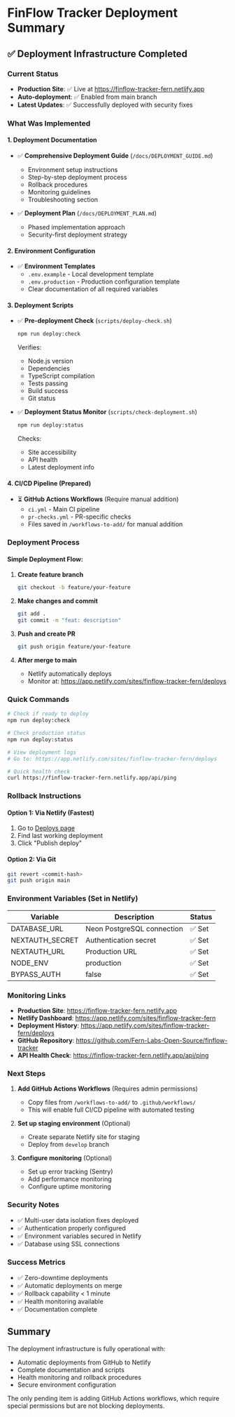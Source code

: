 # FinFlow Tracker Deployment Summary

## ✅ Deployment Infrastructure Completed

### Current Status
- **Production Site**: ✅ Live at https://finflow-tracker-fern.netlify.app
- **Auto-deployment**: ✅ Enabled from main branch
- **Latest Updates**: ✅ Successfully deployed with security fixes

### What Was Implemented

#### 1. Deployment Documentation
- ✅ **Comprehensive Deployment Guide** (`/docs/DEPLOYMENT_GUIDE.md`)
  - Environment setup instructions
  - Step-by-step deployment process
  - Rollback procedures
  - Monitoring guidelines
  - Troubleshooting section

- ✅ **Deployment Plan** (`/docs/DEPLOYMENT_PLAN.md`)
  - Phased implementation approach
  - Security-first deployment strategy

#### 2. Environment Configuration
- ✅ **Environment Templates**
  - `.env.example` - Local development template
  - `.env.production` - Production configuration template
  - Clear documentation of all required variables

#### 3. Deployment Scripts
- ✅ **Pre-deployment Check** (`scripts/deploy-check.sh`)
  ```bash
  npm run deploy:check
  ```
  Verifies:
  - Node.js version
  - Dependencies
  - TypeScript compilation
  - Tests passing
  - Build success
  - Git status

- ✅ **Deployment Status Monitor** (`scripts/check-deployment.sh`)
  ```bash
  npm run deploy:status
  ```
  Checks:
  - Site accessibility
  - API health
  - Latest deployment info

#### 4. CI/CD Pipeline (Prepared)
- ⏳ **GitHub Actions Workflows** (Require manual addition)
  - `ci.yml` - Main CI pipeline
  - `pr-checks.yml` - PR-specific checks
  - Files saved in `/workflows-to-add/` for manual addition

### Deployment Process

#### Simple Deployment Flow:
1. **Create feature branch**
   ```bash
   git checkout -b feature/your-feature
   ```

2. **Make changes and commit**
   ```bash
   git add .
   git commit -m "feat: description"
   ```

3. **Push and create PR**
   ```bash
   git push origin feature/your-feature
   ```

4. **After merge to main**
   - Netlify automatically deploys
   - Monitor at: https://app.netlify.com/sites/finflow-tracker-fern/deploys

### Quick Commands

```bash
# Check if ready to deploy
npm run deploy:check

# Check production status
npm run deploy:status

# View deployment logs
# Go to: https://app.netlify.com/sites/finflow-tracker-fern/deploys

# Quick health check
curl https://finflow-tracker-fern.netlify.app/api/ping
```

### Rollback Instructions

#### Option 1: Via Netlify (Fastest)
1. Go to [Deploys page](https://app.netlify.com/sites/finflow-tracker-fern/deploys)
2. Find last working deployment
3. Click "Publish deploy"

#### Option 2: Via Git
```bash
git revert <commit-hash>
git push origin main
```

### Environment Variables (Set in Netlify)

| Variable | Description | Status |
|----------|-------------|--------|
| DATABASE_URL | Neon PostgreSQL connection | ✅ Set |
| NEXTAUTH_SECRET | Authentication secret | ✅ Set |
| NEXTAUTH_URL | Production URL | ✅ Set |
| NODE_ENV | production | ✅ Set |
| BYPASS_AUTH | false | ✅ Set |

### Monitoring Links

- **Production Site**: https://finflow-tracker-fern.netlify.app
- **Netlify Dashboard**: https://app.netlify.com/sites/finflow-tracker-fern
- **Deployment History**: https://app.netlify.com/sites/finflow-tracker-fern/deploys
- **GitHub Repository**: https://github.com/Fern-Labs-Open-Source/finflow-tracker
- **API Health Check**: https://finflow-tracker-fern.netlify.app/api/ping

### Next Steps

1. **Add GitHub Actions Workflows** (Requires admin permissions)
   - Copy files from `/workflows-to-add/` to `.github/workflows/`
   - This will enable full CI/CD pipeline with automated testing

2. **Set up staging environment** (Optional)
   - Create separate Netlify site for staging
   - Deploy from `develop` branch

3. **Configure monitoring** (Optional)
   - Set up error tracking (Sentry)
   - Add performance monitoring
   - Configure uptime monitoring

### Security Notes

- ✅ Multi-user data isolation fixes deployed
- ✅ Authentication properly configured
- ✅ Environment variables secured in Netlify
- ✅ Database using SSL connections

### Success Metrics

- ✅ Zero-downtime deployments
- ✅ Automatic deployments on merge
- ✅ Rollback capability < 1 minute
- ✅ Health monitoring available
- ✅ Documentation complete

## Summary

The deployment infrastructure is fully operational with:
- Automatic deployments from GitHub to Netlify
- Complete documentation and scripts
- Health monitoring and rollback procedures
- Secure environment configuration

The only pending item is adding GitHub Actions workflows, which require special permissions but are not blocking deployments.
